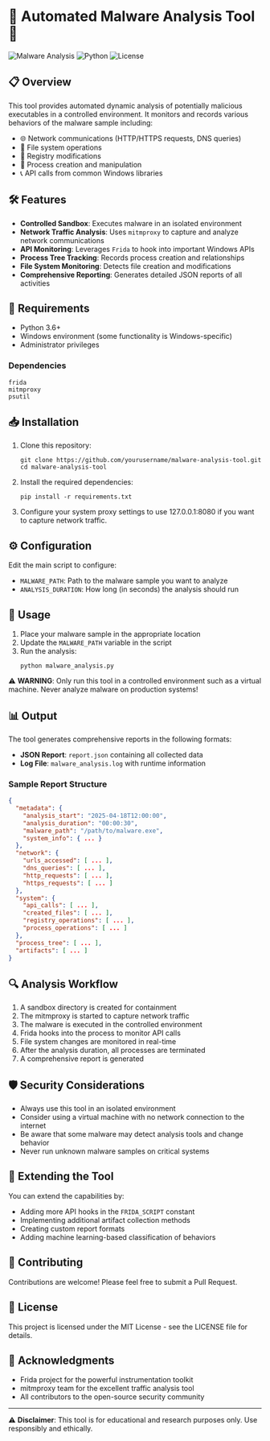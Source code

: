 # 🔬 Automated Malware Analysis Tool 🔬

![Malware Analysis](https://img.shields.io/badge/Security-Malware%20Analysis-red)
![Python](https://img.shields.io/badge/Python-3.6+-blue)
![License](https://img.shields.io/badge/License-MIT-green)

## 📋 Overview

This tool provides automated dynamic analysis of potentially malicious executables in a controlled environment. It monitors and records various behaviors of the malware sample including:

- 🌐 Network communications (HTTP/HTTPS requests, DNS queries)
- 📂 File system operations 
- 🔑 Registry modifications
- 🧩 Process creation and manipulation
- 📞 API calls from common Windows libraries

## 🛠️ Features

- **Controlled Sandbox**: Executes malware in an isolated environment
- **Network Traffic Analysis**: Uses `mitmproxy` to capture and analyze network communications
- **API Monitoring**: Leverages `Frida` to hook into important Windows APIs
- **Process Tree Tracking**: Records process creation and relationships
- **File System Monitoring**: Detects file creation and modifications
- **Comprehensive Reporting**: Generates detailed JSON reports of all activities

## 🔧 Requirements

- Python 3.6+
- Windows environment (some functionality is Windows-specific)
- Administrator privileges

### Dependencies

```
frida
mitmproxy
psutil
```

## 📥 Installation

1. Clone this repository:
   ```
   git clone https://github.com/yourusername/malware-analysis-tool.git
   cd malware-analysis-tool
   ```

2. Install the required dependencies:
   ```
   pip install -r requirements.txt
   ```

3. Configure your system proxy settings to use 127.0.0.1:8080 if you want to capture network traffic.

## ⚙️ Configuration

Edit the main script to configure:

- `MALWARE_PATH`: Path to the malware sample you want to analyze
- `ANALYSIS_DURATION`: How long (in seconds) the analysis should run

## 🚀 Usage

1. Place your malware sample in the appropriate location
2. Update the `MALWARE_PATH` variable in the script
3. Run the analysis:
   ```
   python malware_analysis.py
   ```

⚠️ **WARNING**: Only run this tool in a controlled environment such as a virtual machine. Never analyze malware on production systems!

## 📊 Output

The tool generates comprehensive reports in the following formats:

- **JSON Report**: `report.json` containing all collected data
- **Log File**: `malware_analysis.log` with runtime information

### Sample Report Structure

```json
{
  "metadata": {
    "analysis_start": "2025-04-18T12:00:00",
    "analysis_duration": "00:00:30",
    "malware_path": "/path/to/malware.exe",
    "system_info": { ... }
  },
  "network": {
    "urls_accessed": [ ... ],
    "dns_queries": [ ... ],
    "http_requests": [ ... ],
    "https_requests": [ ... ]
  },
  "system": {
    "api_calls": [ ... ],
    "created_files": [ ... ],
    "registry_operations": [ ... ],
    "process_operations": [ ... ]
  },
  "process_tree": [ ... ],
  "artifacts": [ ... ]
}
```

## 🔍 Analysis Workflow

1. A sandbox directory is created for containment
2. The mitmproxy is started to capture network traffic
3. The malware is executed in the controlled environment
4. Frida hooks into the process to monitor API calls
5. File system changes are monitored in real-time
6. After the analysis duration, all processes are terminated
7. A comprehensive report is generated

## 🛡️ Security Considerations

- Always use this tool in an isolated environment
- Consider using a virtual machine with no network connection to the internet
- Be aware that some malware may detect analysis tools and change behavior
- Never run unknown malware samples on critical systems

## 📝 Extending the Tool

You can extend the capabilities by:

- Adding more API hooks in the `FRIDA_SCRIPT` constant
- Implementing additional artifact collection methods
- Creating custom report formats
- Adding machine learning-based classification of behaviors

## 🤝 Contributing

Contributions are welcome! Please feel free to submit a Pull Request.

## 📄 License

This project is licensed under the MIT License - see the LICENSE file for details.

## 🙏 Acknowledgments

- Frida project for the powerful instrumentation toolkit
- mitmproxy team for the excellent traffic analysis tool
- All contributors to the open-source security community

---

⚠️ **Disclaimer**: This tool is for educational and research purposes only. Use responsibly and ethically.
